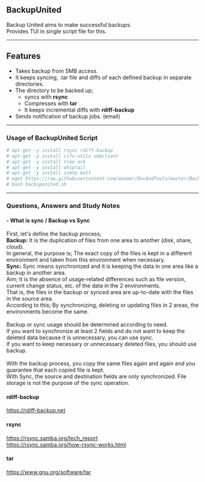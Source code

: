 ## BackupUnited

Backup United aims to make successful backups.<br>
Provides TUI in single script file for this.

---

## Features
- Takes backup from SMB access.
- It keeps syncing, .tar file and diffs of each defined backup in separate directories.
- The directory to be backed up;
    - syncs with **rsync**
    - Compresses with **tar**
    - It keeps incremental diffs with **rdiff-backup**
- Sends notification of backup jobs. (email)

---

### Usage of BackupUnited Script
```bash
# apt-get -y install rsync rdiff-backup
# apt-get -y install cifs-utils smbclient
# apt-get -y install tree ack
# apt-get -y install whiptail
# apt-get -y install ssmtp mutt
# wget https://raw.githubusercontent.com/eesmer/DocAndTools/master/BackupUnited/backupunited.sh
# bash backupunited.sh
```
---

### Questions, Answers and Study Notes
#### - What is sync / Backup vs Sync <br>
First, let's define the backup process;<br>
**Backup:** It is the duplication of files from one area to another (disk, share, cloud).<br>
In general, the purpose is; The exact copy of the files is kept in a different environment and taken from this environment when necessary.<br>
**Sync:** Sync means synchronized and it is keeping the data in one area like a backup in another area.<br>
Aim; It is the absence of usage-related differences such as file version, current change status, etc. of the data in the 2 environments.<br>
That is, the files in the backup or synced area are up-to-date with the files in the source area.<br>
According to this; By synchronizing, deleting or updating files in 2 areas, the environments become the same.<br>
<br>
Backup or sync usage should be determined according to need.<br>
If you want to synchronize at least 2 fields and do not want to keep the deleted data because it is unnecessary, you can use sync.<br>
If you want to keep necessary or unnecessary deleted files, you should use backup.<br>
<br>
With the backup process, you copy the same files again and again and you guarantee that each copied file is kept.<br>
With Sync, the source and destination fields are only synchronized. File storage is not the purpose of the sync operation.<br>

#### rdiff-backup
https://rdiff-backup.net
#### rsync
https://rsync.samba.org/tech_report <br>
https://rsync.samba.org/how-rsync-works.html
#### tar
https://www.gnu.org/software/tar

